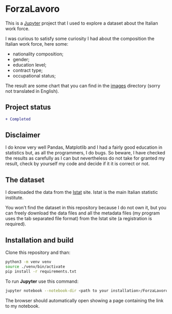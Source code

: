 # ForzaLavoro
This is a [Jupyter](https://jupyter.org/) project that I used to explore a dataset about the Italian work force.

I was curious to satisfy some curiosity I had about the composition the Italian work force, here some:

- nationality composition;
- gender;
- education level;
- contract type;
- occupational status;

The result are some chart that you can find in the [images](./images/) directory (sorry not translated in English).

## Project status
```diff
+ Completed
```
## Disclaimer
I do know very well Pandas, Matplotlib and I had a fairly good education in statistics but, as all the programmers, I do bugs.
So beware, I have checked the results as carefully as I can but nevertheless do not take for granted my result, check by yourself my 
code and decide if it it is correct or not.

## The dataset
I downloaded the data from the [Istat](https://www.istat.it/it/) site. Istat is the main Italian statistic institute.

You won't find the dataset in this repository because I do not own it, but you can freely download the data files and all the metadata files (my program uses the tab separated file format) from the Istat site (a registration is required).

## Installation and build
Clone this repository and than:

```bash
python3 -m venv venv
source ./venv/bin/activate
pip install -r requirements.txt
```
To run **Jupyter** use this command:
```bash
jupyter notebook --notebook-dir <path to your installation>/ForzaLavoro --port=9191
```
The browser should automatically open showing a page containing the link to my notebook.

